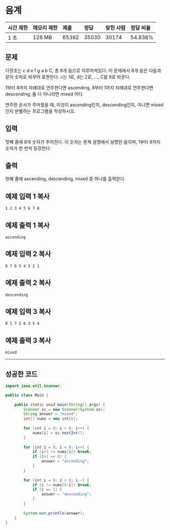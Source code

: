 

# 음계 

| 시간 제한 | 메모리 제한 | 제출  | 정답  | 맞힌 사람 | 정답 비율 |
| :-------- | :---------- | :---- | :---- | :-------- | :-------- |
| 1 초      | 128 MB      | 65392 | 35030 | 30174     | 54.838%   |

## 문제

다장조는 c d e f g a b C, 총 8개 음으로 이루어져있다. 이 문제에서 8개 음은 다음과 같이 숫자로 바꾸어 표현한다. c는 1로, d는 2로, ..., C를 8로 바꾼다.

1부터 8까지 차례대로 연주한다면 ascending, 8부터 1까지 차례대로 연주한다면 descending, 둘 다 아니라면 mixed 이다.

연주한 순서가 주어졌을 때, 이것이 ascending인지, descending인지, 아니면 mixed인지 판별하는 프로그램을 작성하시오.

## 입력

첫째 줄에 8개 숫자가 주어진다. 이 숫자는 문제 설명에서 설명한 음이며, 1부터 8까지 숫자가 한 번씩 등장한다.

## 출력

첫째 줄에 ascending, descending, mixed 중 하나를 출력한다.

## 예제 입력 1 복사

```
1 2 3 4 5 6 7 8
```

## 예제 출력 1 복사

```
ascending
```

## 예제 입력 2 복사

```
8 7 6 5 4 3 2 1
```

## 예제 출력 2 복사

```
descending
```

## 예제 입력 3 복사

```
8 1 7 2 6 3 5 4
```

## 예제 출력 3 복사

```
mixed
```

------

## 성공한 코드

```java
import java.util.Scanner;

public class Main {
	
	public static void main(String[] args) {
		Scanner sc = new Scanner(System.in);
		String answer = "mixed";
		int[] nums = new int[8];
		
		for (int i = 0; i < 8; i++) {
			nums[i] = sc.nextInt();
		}
		
		for (int i = 0; i < 8; i++) {
			if (i+1 != nums[i]) break;
			if (i+1 == 8) {
				answer = "ascending";
			}
		}
		
		for (int i = 8; i > 0; i--) {
			if (i != nums[8-i]) break;
			if (i == 1) {
				answer = "descending";
			}
		}
		
		System.out.println(answer);
	}
}
```

